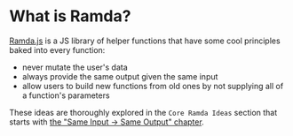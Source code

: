 # What is Ramda?

[Ramda.js](https://ramdajs.com) is a JS library of helper functions that have
some cool principles baked into every function:

* never mutate the user's data
* always provide the same output given the same input
* allow users to build new functions from old ones by not supplying all of a
  function's parameters

These ideas are thoroughly explored in the `Core Ramda Ideas` section that
starts with [the "Same Input → Same Output" chapter](./core_idempotency.md).
